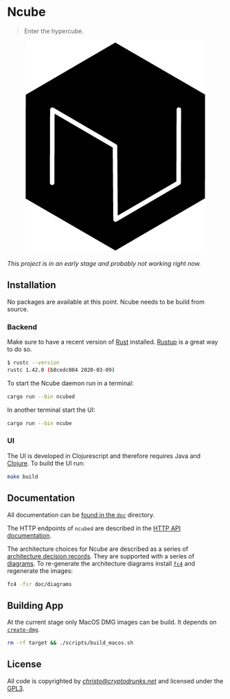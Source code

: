 # Ncube

> Enter the hypercube.

<p align="center">
  <img src="/logo.png" alt="Ncube - Data exploration and verification for human rights">
</p>

*This project is in an early stage and probably not working right now.*

## Installation

No packages are available at this point. Ncube needs to be build from source.

### Backend

Make sure to have a recent version of [Rust](https://www.rust-lang.org/)
installed. [Rustup](https://rustup.rs/) is a great way to do so.

``` sh
$ rustc --version
rustc 1.42.0 (b8cedc004 2020-03-09)
```

To start the Ncube daemon run in a terminal:

``` sh
cargo run --bin ncubed
```

In another terminal start the UI:

``` sh
cargo run --bin ncube
```

### UI

The UI is developed in Clojurescript and therefore requires Java and [Clojure](https://clojure.org/guides/getting_started
). To build the UI run:

``` sh
make build
```

## Documentation

All documentation can be [found in the `doc`](doc) directory.

The HTTP endpoints of `ncubed` are described in the [HTTP API
documentation](doc/http-api.md).

The architecture choices for Ncube are described as a series of [architecture
decision
records](https://www.thoughtworks.com/de/radar/techniques/lightweight-architecture-decision-records).
They are supported with a series of [diagrams](doc/diagrams/ncube). To
re-generate the architecture diagrams install
[`fc4`](https://fundingcircle.github.io/fc4-framework/docs/get-started) and
regenerate the images:

``` sh
fc4 -fsr doc/diagrams
```

## Building App

At the current stage only MacOS DMG images can be build. It depends on
[`create-dmg`](https://github.com/andreyvit/create-dmg).

``` sh
rm -rf target && ./scripts/build_macos.sh
```

## License

All code is copyrighted by *christo@cryptodrunks.net* and licensed under the [GPL3](https://www.gnu.org/licenses/gpl-3.0.html). 
